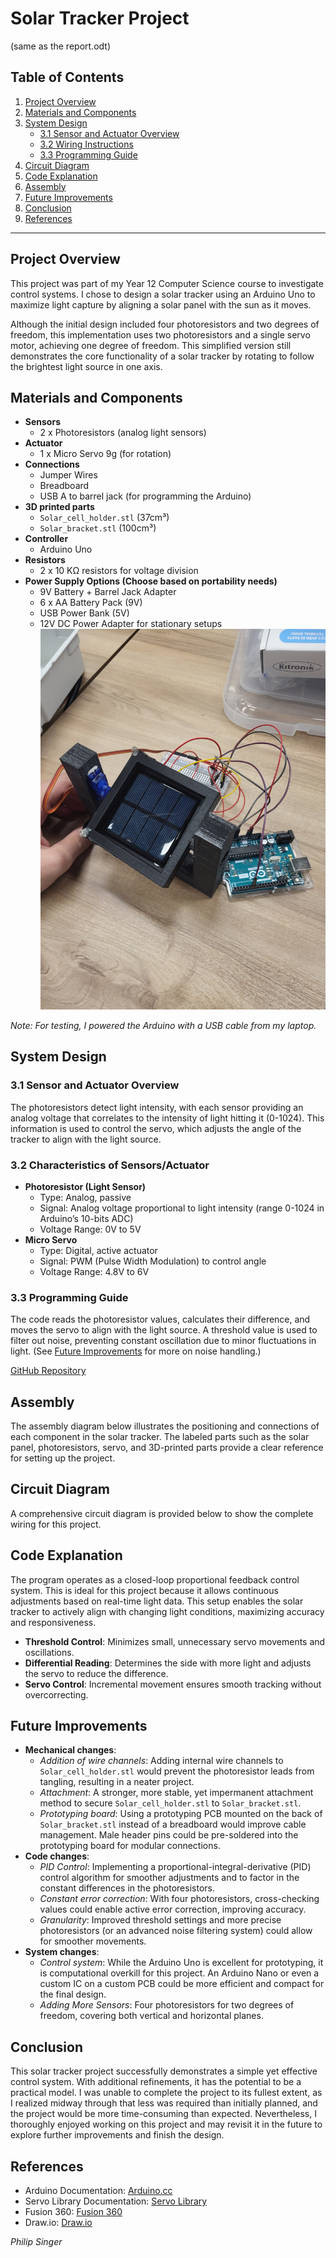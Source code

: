 # Solar Tracker Project
(same as the report.odt)
## Table of Contents
1. [Project Overview](#project-overview)
2. [Materials and Components](#materials-and-components)
3. [System Design](#system-design)
   - [3.1 Sensor and Actuator Overview](#31-sensor-and-actuator-overview)
   - [3.2 Wiring Instructions](#32-wiring-instructions)
   - [3.3 Programming Guide](#33-programming-guide)
4. [Circuit Diagram](#circuit-diagram)
5. [Code Explanation](#code-explanation)
6. [Assembly](#assembly)
7. [Future Improvements](#future-improvements)
8. [Conclusion](#conclusion)
9. [References](#references)

---

## Project Overview

This project was part of my Year 12 Computer Science course to investigate control systems. I chose to design a solar tracker using an Arduino Uno to maximize light capture by aligning a solar panel with the sun as it moves.

Although the initial design included four photoresistors and two degrees of freedom, this implementation uses two photoresistors and a single servo motor, achieving one degree of freedom. This simplified version still demonstrates the core functionality of a solar tracker by rotating to follow the brightest light source in one axis.

## Materials and Components

- **Sensors**
  - 2 x Photoresistors (analog light sensors)
- **Actuator**
  - 1 x Micro Servo 9g (for rotation)
- **Connections**
  - Jumper Wires
  - Breadboard
  - USB A to barrel jack (for programming the Arduino)
- **3D printed parts**
  - `Solar_cell_holder.stl` (37cm³)
  - `Solar_bracket.stl` (100cm³)
- **Controller**
  - Arduino Uno
- **Resistors**
  - 2 x 10 KΩ resistors for voltage division
- **Power Supply Options (Choose based on portability needs)**
  - 9V Battery + Barrel Jack Adapter
  - 6 x AA Battery Pack (9V)
  - USB Power Bank (5V)
  - 12V DC Power Adapter for stationary setups
  ![final](final.jpg)

*Note: For testing, I powered the Arduino with a USB cable from my laptop.*

## System Design

### 3.1 Sensor and Actuator Overview
The photoresistors detect light intensity, with each sensor providing an analog voltage that correlates to the intensity of light hitting it (0-1024). This information is used to control the servo, which adjusts the angle of the tracker to align with the light source.

### 3.2 Characteristics of Sensors/Actuator
- **Photoresistor (Light Sensor)**
  - Type: Analog, passive
  - Signal: Analog voltage proportional to light intensity (range 0-1024 in Arduino’s 10-bits ADC)
  - Voltage Range: 0V to 5V
- **Micro Servo**
  - Type: Digital, active actuator
  - Signal: PWM (Pulse Width Modulation) to control angle
  - Voltage Range: 4.8V to 6V

### 3.3 Programming Guide
The code reads the photoresistor values, calculates their difference, and moves the servo to align with the light source. A threshold value is used to filter out noise, preventing constant oscillation due to minor fluctuations in light. (See [Future Improvements](#future-improvements) for more on noise handling.)

[GitHub Repository](https://github.com/philip344/solar_project/)

## Assembly
The assembly diagram below illustrates the positioning and connections of each component in the solar tracker. The labeled parts such as the solar panel, photoresistors, servo, and 3D-printed parts provide a clear reference for setting up the project.

## Circuit Diagram
A comprehensive circuit diagram is provided below to show the complete wiring for this project.

## Code Explanation

The program operates as a closed-loop proportional feedback control system. This is ideal for this project because it allows continuous adjustments based on real-time light data. This setup enables the solar tracker to actively align with changing light conditions, maximizing accuracy and responsiveness.
- **Threshold Control**: Minimizes small, unnecessary servo movements and oscillations.
- **Differential Reading**: Determines the side with more light and adjusts the servo to reduce the difference.
- **Servo Control**: Incremental movement ensures smooth tracking without overcorrecting.

## Future Improvements

- **Mechanical changes**:
  - *Addition of wire channels*: Adding internal wire channels to `Solar_cell_holder.stl` would prevent the photoresistor leads from tangling, resulting in a neater project.
  - *Attachment*: A stronger, more stable, yet impermanent attachment method to secure `Solar_cell_holder.stl` to `Solar_bracket.stl`.
  - *Prototyping board*: Using a prototyping PCB mounted on the back of `Solar_bracket.stl` instead of a breadboard would improve cable management. Male header pins could be pre-soldered into the prototyping board for modular connections.
- **Code changes**:
  - *PID Control*: Implementing a proportional-integral-derivative (PID) control algorithm for smoother adjustments and to factor in the constant differences in the photoresistors.
  - *Constant error correction*: With four photoresistors, cross-checking values could enable active error correction, improving accuracy.
  - *Granularity*: Improved threshold settings and more precise photoresistors (or an advanced noise filtering system) could allow for smoother movements.
- **System changes**:
  - *Control system*: While the Arduino Uno is excellent for prototyping, it is computational overkill for this project. An Arduino Nano or even a custom IC on a custom PCB could be more efficient and compact for the final design.
  - *Adding More Sensors*: Four photoresistors for two degrees of freedom, covering both vertical and horizontal planes.

## Conclusion

This solar tracker project successfully demonstrates a simple yet effective control system. With additional refinements, it has the potential to be a practical model. I was unable to complete the project to its fullest extent, as I realized midway through that less was required than initially planned, and the project would be more time-consuming than expected. Nevertheless, I thoroughly enjoyed working on this project and may revisit it in the future to explore further improvements and finish the design.

## References

- Arduino Documentation: [Arduino.cc](https://www.arduino.cc/)
- Servo Library Documentation: [Servo Library](https://www.arduino.cc/en/Reference/Servo)
- Fusion 360: [Fusion 360](https://www.autodesk.com/products/fusion-360/)
- Draw.io: [Draw.io](https://app.diagrams.net/)

*Philip Singer*
